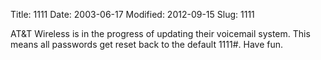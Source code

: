 Title: 1111
Date: 2003-06-17
Modified: 2012-09-15
Slug: 1111

AT&T Wireless is in the progress of updating their voicemail system. This means all passwords get reset back to the default 1111#. Have fun.
